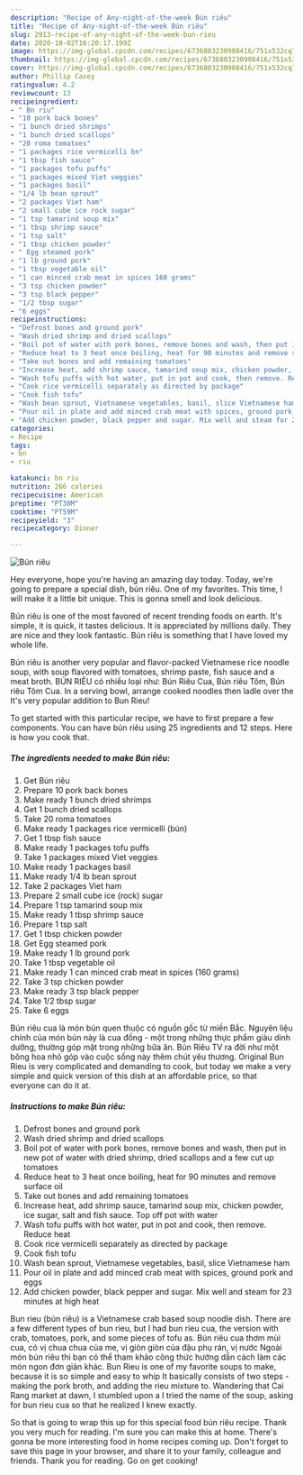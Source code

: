 ```yaml
---
description: "Recipe of Any-night-of-the-week Bún riêu"
title: "Recipe of Any-night-of-the-week Bún riêu"
slug: 2913-recipe-of-any-night-of-the-week-bun-rieu
date: 2020-10-02T16:20:17.199Z
image: https://img-global.cpcdn.com/recipes/6736803230908416/751x532cq70/bun-rieu-recipe-main-photo.jpg
thumbnail: https://img-global.cpcdn.com/recipes/6736803230908416/751x532cq70/bun-rieu-recipe-main-photo.jpg
cover: https://img-global.cpcdn.com/recipes/6736803230908416/751x532cq70/bun-rieu-recipe-main-photo.jpg
author: Phillip Casey
ratingvalue: 4.2
reviewcount: 13
recipeingredient:
- " Bn riu"
- "10 pork back bones"
- "1 bunch dried shrimps"
- "1 bunch dried scallops"
- "20 roma tomatoes"
- "1 packages rice vermicelli bn"
- "1 tbsp fish sauce"
- "1 packages tofu puffs"
- "1 packages mixed Viet veggies"
- "1 packages basil"
- "1/4 lb bean sprout"
- "2 packages Viet ham"
- "2 small cube ice rock sugar"
- "1 tsp tamarind soup mix"
- "1 tbsp shrimp sauce"
- "1 tsp salt"
- "1 tbsp chicken powder"
- " Egg steamed pork"
- "1 lb ground pork"
- "1 tbsp vegetable oil"
- "1 can minced crab meat in spices 160 grams"
- "3 tsp chicken powder"
- "3 tsp black pepper"
- "1/2 tbsp sugar"
- "6 eggs"
recipeinstructions:
- "Defrost bones and ground pork"
- "Wash dried shrimp and dried scallops"
- "Boil pot of water with pork bones, remove bones and wash, then put in new pot of water with dried shrimp, dried scallops and a few cut up tomatoes"
- "Reduce heat to 3 heat once boiling, heat for 90 minutes and remove surface oil"
- "Take out bones and add remaining tomatoes"
- "Increase heat, add shrimp sauce, tamarind soup mix, chicken powder, ice sugar, salt and fish sauce. Top off pot with water"
- "Wash tofu puffs with hot water, put in pot and cook, then remove. Reduce heat"
- "Cook rice vermicelli separately as directed by package"
- "Cook fish tofu"
- "Wash bean sprout, Vietnamese vegetables, basil, slice Vietnamese ham"
- "Pour oil in plate and add minced crab meat with spices, ground pork and eggs"
- "Add chicken powder, black pepper and sugar. Mix well and steam for 23 minutes at high heat"
categories:
- Recipe
tags:
- bn
- riu

katakunci: bn riu 
nutrition: 266 calories
recipecuisine: American
preptime: "PT30M"
cooktime: "PT59M"
recipeyield: "3"
recipecategory: Dinner

---
```



![Bún riêu](https://img-global.cpcdn.com/recipes/6736803230908416/751x532cq70/bun-rieu-recipe-main-photo.jpg)

Hey everyone, hope you're having an amazing day today. Today, we're going to prepare a special dish, bún riêu. One of my favorites. This time, I will make it a little bit unique. This is gonna smell and look delicious.

Bún riêu is one of the most favored of recent trending foods on earth. It's simple, it is quick, it tastes delicious. It is appreciated by millions daily. They are nice and they look fantastic. Bún riêu is something that I have loved my whole life.

Bún riêu is another very popular and flavor-packed Vietnamese rice noodle soup, with soup flavored with tomatoes, shrimp paste, fish sauce and a meat broth. BÚN RIÊU có nhiều loại như: Bún Riêu Cua, Bún riêu Tôm, Bún riêu Tôm Cua. In a serving bowl, arrange cooked noodles then ladle over the It&#39;s very popular addition to Bun Rieu!


To get started with this particular recipe, we have to first prepare a few components. You can have bún riêu using 25 ingredients and 12 steps. Here is how you cook that.

<!--inarticleads1-->

##### The ingredients needed to make Bún riêu:

1. Get  Bún riêu
1. Prepare 10 pork back bones
1. Make ready 1 bunch dried shrimps
1. Get 1 bunch dried scallops
1. Take 20 roma tomatoes
1. Make ready 1 packages rice vermicelli (bún)
1. Get 1 tbsp fish sauce
1. Make ready 1 packages tofu puffs
1. Take 1 packages mixed Viet veggies
1. Make ready 1 packages basil
1. Make ready 1/4 lb bean sprout
1. Take 2 packages Viet ham
1. Prepare 2 small cube ice (rock) sugar
1. Prepare 1 tsp tamarind soup mix
1. Make ready 1 tbsp shrimp sauce
1. Prepare 1 tsp salt
1. Get 1 tbsp chicken powder
1. Get  Egg steamed pork
1. Make ready 1 lb ground pork
1. Take 1 tbsp vegetable oil
1. Make ready 1 can minced crab meat in spices (160 grams)
1. Take 3 tsp chicken powder
1. Make ready 3 tsp black pepper
1. Take 1/2 tbsp sugar
1. Take 6 eggs


Bún riêu cua là món bún quen thuộc có nguồn gốc từ miền Bắc. Nguyên liệu chính của món bún này là cua đồng - một trong những thực phẩm giàu dinh dưỡng, thường góp mặt trong những bữa ăn. Bún Riêu TV ra đời như một bông hoa nhỏ góp vào cuộc sống này thêm chút yêu thương. Original Bun Rieu is very complicated and demanding to cook, but today we make a very simple and quick version of this dish at an affordable price, so that everyone can do it at. 

<!--inarticleads2-->

##### Instructions to make Bún riêu:

1. Defrost bones and ground pork
1. Wash dried shrimp and dried scallops
1. Boil pot of water with pork bones, remove bones and wash, then put in new pot of water with dried shrimp, dried scallops and a few cut up tomatoes
1. Reduce heat to 3 heat once boiling, heat for 90 minutes and remove surface oil
1. Take out bones and add remaining tomatoes
1. Increase heat, add shrimp sauce, tamarind soup mix, chicken powder, ice sugar, salt and fish sauce. Top off pot with water
1. Wash tofu puffs with hot water, put in pot and cook, then remove. Reduce heat
1. Cook rice vermicelli separately as directed by package
1. Cook fish tofu
1. Wash bean sprout, Vietnamese vegetables, basil, slice Vietnamese ham
1. Pour oil in plate and add minced crab meat with spices, ground pork and eggs
1. Add chicken powder, black pepper and sugar. Mix well and steam for 23 minutes at high heat


Bun rieu (bún riêu) is a Vietnamese crab based soup noodle dish. There are a few different types of bun rieu, but I had bun rieu cua, the version with crab, tomatoes, pork, and some pieces of tofu as. Bún riêu cua thơm mùi cua, có vị chua chua của me, vị giòn giòn của đậu phụ rán, vị nước Ngoài món bún riêu thì bạn có thể tham khảo công thức hướng dẫn cách làm các món ngon đơn giản khác. Bun Rieu is one of my favorite soups to make, because it is so simple and easy to whip It basically consists of two steps - making the pork broth, and adding the rieu mixture to. Wandering that Cai Rang market at dawn, I stumbled upon a I tried the name of the soup, asking for bun rieu cua so that he realized I knew exactly. 

So that is going to wrap this up for this special food bún riêu recipe. Thank you very much for reading. I'm sure you can make this at home. There's gonna be more interesting food in home recipes coming up. Don't forget to save this page in your browser, and share it to your family, colleague and friends. Thank you for reading. Go on get cooking!
